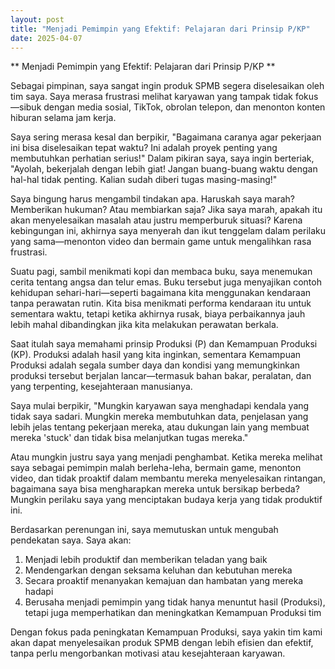 ```yaml
---
layout: post
title: "Menjadi Pemimpin yang Efektif: Pelajaran dari Prinsip P/KP"
date: 2025-04-07
---
```

** Menjadi Pemimpin yang Efektif: Pelajaran dari Prinsip P/KP **

Sebagai pimpinan, saya sangat ingin produk SPMB segera diselesaikan oleh tim saya. Saya merasa frustrasi melihat karyawan yang tampak tidak fokus—sibuk dengan media sosial, TikTok, obrolan telepon, dan menonton konten hiburan selama jam kerja. 

Saya sering merasa kesal dan berpikir, "Bagaimana caranya agar pekerjaan ini bisa diselesaikan tepat waktu? Ini adalah proyek penting yang membutuhkan perhatian serius!" Dalam pikiran saya, saya ingin berteriak, "Ayolah, bekerjalah dengan lebih giat! Jangan buang-buang waktu dengan hal-hal tidak penting. Kalian sudah diberi tugas masing-masing!"

Saya bingung harus mengambil tindakan apa. Haruskah saya marah? Memberikan hukuman? Atau membiarkan saja? Jika saya marah, apakah itu akan menyelesaikan masalah atau justru memperburuk situasi? Karena kebingungan ini, akhirnya saya menyerah dan ikut tenggelam dalam perilaku yang sama—menonton video dan bermain game untuk mengalihkan rasa frustrasi.

Suatu pagi, sambil menikmati kopi dan membaca buku, saya menemukan cerita tentang angsa dan telur emas. Buku tersebut juga menyajikan contoh kehidupan sehari-hari—seperti bagaimana kita menggunakan kendaraan tanpa perawatan rutin. Kita bisa menikmati performa kendaraan itu untuk sementara waktu, tetapi ketika akhirnya rusak, biaya perbaikannya jauh lebih mahal dibandingkan jika kita melakukan perawatan berkala.

Saat itulah saya memahami prinsip Produksi (P) dan Kemampuan Produksi (KP). Produksi adalah hasil yang kita inginkan, sementara Kemampuan Produksi adalah segala sumber daya dan kondisi yang memungkinkan produksi tersebut berjalan lancar—termasuk bahan bakar, peralatan, dan yang terpenting, kesejahteraan manusianya.

Saya mulai berpikir, "Mungkin karyawan saya menghadapi kendala yang tidak saya sadari. Mungkin mereka membutuhkan data, penjelasan yang lebih jelas tentang pekerjaan mereka, atau dukungan lain yang membuat mereka 'stuck' dan tidak bisa melanjutkan tugas mereka." 

Atau mungkin justru saya yang menjadi penghambat. Ketika mereka melihat saya sebagai pemimpin malah berleha-leha, bermain game, menonton video, dan tidak proaktif dalam membantu mereka menyelesaikan rintangan, bagaimana saya bisa mengharapkan mereka untuk bersikap berbeda? Mungkin perilaku saya yang menciptakan budaya kerja yang tidak produktif ini.

Berdasarkan perenungan ini, saya memutuskan untuk mengubah pendekatan saya. Saya akan:

1. Menjadi lebih produktif dan memberikan teladan yang baik
2. Mendengarkan dengan seksama keluhan dan kebutuhan mereka
3. Secara proaktif menanyakan kemajuan dan hambatan yang mereka hadapi
4. Berusaha menjadi pemimpin yang tidak hanya menuntut hasil (Produksi), tetapi juga memperhatikan dan meningkatkan Kemampuan Produksi tim

Dengan fokus pada peningkatan Kemampuan Produksi, saya yakin tim kami akan dapat menyelesaikan produk SPMB dengan lebih efisien dan efektif, tanpa perlu mengorbankan motivasi atau kesejahteraan karyawan.
